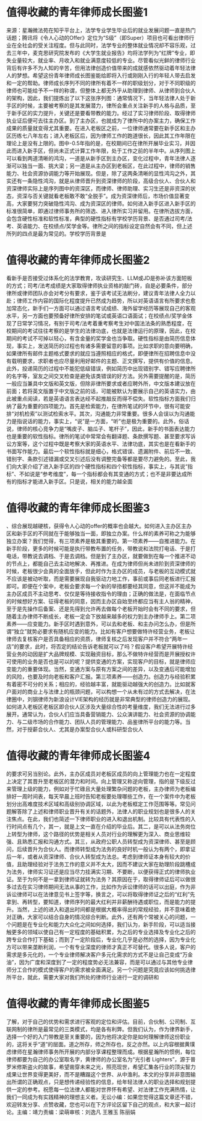 # 值得收藏的青年律师成长图鉴1

来源：星瀚微法苑在知乎平台上，法学专业学生毕业后的就业发展问题一直是热门话题；腾讯将《令人心动的Offer》定位为“S级”（即Super）项目也可看出律师行业在全社会的受关注程度。但与此同时，法学专业的整体就业情况却不容乐观，过去三年中，麦克思研究院发布的《大学生就业报告》均将法学列为“红牌”专业，即失业量较大，就业率、月收入和就业满意度较低的专业。尽管看似光鲜的律师行业背后有许多不为人知的辛苦，但用法律创造价值带来的成就感依然驱动着年轻法律人的梦想。希望这份青年律师成长图鉴能给即将入行或刚刚入行的年轻人带去启发和一定的帮助。律师成长序列不同的律所有着不一样的职级划分，对于不同职级的律师也可能给予不一样的称谓，但整体上都无外乎从助理到律师、从律师到合伙人的架构，因此，我们提炼出了以下这张序列图：通常情况下，当年轻法律人处于新手区的时候，主要被考察的是其发展潜力，律所会重点关注新手的人格与品质，至于新手区的实力提升，关键还是要看带教的能力。经过了实习律师阶段、取得律师执业证后便可去往主办区。到了主办区，也就成为了律所中的办案主力，确保工作成果的质量就变得尤其重要。在进入老板区之前，一位律师通常要在新手区和主办区历练七八年左右；进入老板区后，因为律师工作的跑道很长，因此其工作年限在理论上是没有上限的。图中-0.5年指的是，在校期间已在律所开展毕业实习，并因此而进入新手区，但尚未正式计算工作年限，处于工作之前的半年中。从序列图上可以看到两道清晰的鸿沟，一道是从新手区到主办区，变化过程中，青年法律人逐渐可以独当一面、挑大梁；另一道是从主办区到老板区，在此过程中，律师的销售能力、社会资源协调能力等开始展现。但是，除了这两条清晰的显性鸿沟之外，其实还有一条隐性鸿沟，就是从律师晋升到资深律师的阶段，高级合伙人、合伙人和资深律师实际上是序列图中的资深区，而律师、律师助理、实习生还是非资深的状态，资深与否关键就看老板敢不敢“全脱手”。成为资深律师后，市场价值显著变高，大家要努力突破隐性鸿沟、成为资深区的律师。如何进入新手区进入新手区的标准很简单，即通过律师事务所的筛选、进入律所实习并留用。在律所选拔方面，会包含硬性标准和软性标准，典型的硬性指标有学校学历背景、是否通过司考/法考、英语能力、在校绩点/奖学金等。律所之间的指标设定自然会有不同，但上述所列的四点是最为常见的。学校学历背景是

# 值得收藏的青年律师成长图鉴2

看新手是否接受过体系化的法学教育，攻读研究生、LLM或JD是弥补该方面短板的方式；司考/法考成绩是大家取得律师执业资格的敲门砖，自是必要条件，部分律所或律师团队亦会对考分有要求，鉴于该考试无法刷分，建议青年法律人全力以赴；律师工作内容的国际化程度提升已然成为趋势，所以对英语语言有所要求也愈加常态化，新手们一方面可以通过语言考试成绩、海外留学经历等展现自己的客观水平，另一方面也要预备好律所安排的笔试或英语口语面试；在校绩点/奖学金体现了日常学习情况，有别于司考/法考着重考察考生对中国法法条的熟悉程度，在校期间的考试往往考察的是学生的法律功底，也就是法律运行的原理，因此，在校期间的考试不可掉以轻心，有含金量的奖学金也当争取。硬性指标是由简历信息体现，事实上，发送简历的过程也有诸多需要留意的事项。比如求职的意向要明确，如果律所有邮件主题格式要求的就应当遵照相应的格式，即便律所在招聘信息中没有载明要求，求职者也应尽量利用好邮件的主题、正文撰写，提供有价值的信息。此外，投递简历的过程中不能犯低级错误，例如简历中出现错别字、错写应聘律所的名字等，室友之间交叉检查是避免该类错误的好方法。另外需要提醒的是，简历一般应当兼具中文版和英文版，但除非律所要求或者应聘外所，中文版本建议放在前面；若将英文版置于中文版之前的话，可能被默认为要展示自己的英语实力，由此被重点阅读，若是英语语言表达经不起推敲反而得不偿失。软性指标方面我们归纳了最为重要的四项能力。首先是检索能力，在律所笔试的环节中，很有可能安排“对机检索”以测试检索水平。其次，沟通能力非常重要。很多人会误以为沟通能力是指说话的能力，事实上，“说”是一方面，“听”也是极为重要的。此外，俗话说，律师的核心竞争力是“嘴皮子、脑瓜子、笔杆子”，因此，新手的书面表达能力也是重要的软性指标。律所的笔试中常常会有翻译题、条款撰写题、甚至要求写诉讼方案等，这个过程中既是考察大家的英语水平、法律功底，其实也是在看新手的书面写作能力。最后一个软性指标就是细心，格式错误、遗漏附件、前后不一致、错别字、条款引述错漏或交叉引述后没有调整完备等都是要尽力避免的。至此，我们向大家介绍了进入新手区的四个硬性指标和四个软性指标，事实上，与其说“指标”、不如说是“参考维度”，每一个指标都会有其变通的方式；也不是非要达成所有的指标才能进入新手区。只是说，相关的能力越全面

# 值得收藏的青年律师成长图鉴3

、综合展现越硬核，获得令人心动的offer的概率也会越大。如何进入主办区主办区和新手区的不同就在于能够独当一面，即独立办案。什么样的素养可称之为能够独立办案？我们觉得，有三项素养是极其重要的。第一项素养——自推进能力。在新手阶段，更多的时候可能是执行带教布置的任务，带教说和法院打电话、于是打电话，带教说去调档、于是去调档。但是到了主办区，就要做到在每一个推进不动的节点上，都能自己去主动地解决、再推进。在成为律师但尚未进阶到资深律师的时候，老板很少会真的全面放手，但此时作为主办区的成员，与老板的互动模式就不应该是被动听取，而是需要展现自我驱动力地工作，事前或事后同老板进行汇报即可。即便在个案中，老板会要求每一个新的举措都要经其同意，但这并不能成为主办区成员不主动思考、仅仅是等待接收指令的理由；正确的做法是，在面临节点的时候想好方案、征得老板的同意，因而主办区自始至终都应当有主人翁的精神，至于是先操作后备案、还是先得到允许再去做每个老板开始时会有不同的要求，但随着主办律师不断成长，老板一定会下放越来越多的权力到主办律师手上。第二项素养——应变能力。新手区时遇到意外，可以去和老板、和主办问怎么办，但是所谓“独立”就势必要求有随机应变的能力。比如有客户想要做特许经营业务，老板让律师去复核客户是否具备相应的资质，律师复核之后发现客户并不符合“两年一店”的要求，此时，将否定的结论告诉老板就可以了吗？假设客户希望开展特许经营业务的动因是扩大品牌规模、实现融资目标，那么不做特许经营而是开展授权许可使用的业务是否也是可以的呢？提供变通的方案，实现客户的目标，就是律师应变能力的重要体现。当然，变通方案与原有方案之间的差异，以及变通后可能增加的风险，也要及时向老板和客户汇报。第三项素养——创造力。创造力与经验积累有着密不可分的关系；相应的，经验越丰富，就能驱动越强大的创造力。比如就客户面对的商业上与法律上的瓶颈问题，可以构想一个从未有过的方式去解决，在法律圈中，刘钢律师为新浪设计VIE架构的经历就是非常典型的律师创造力的展现。如何进入老板区老板区即合伙人区涉及大量综合性的考量维度，我们无法进行过多展开。通常认为，合伙人们应当具备营销能力、公众演讲能力、社会资源的协调能力、与二级市场的合作能力、团队人员的管理能力、品鉴律所平台的能力等。当然，对于授薪合伙人、尤其是办案型合伙人或科研型合伙人

# 值得收藏的青年律师成长图鉴4

的要求可另当别论。此外，主办区成员对老板区成员的向上管理能力也在一定程度上决定了其晋升至老板区的潜力和时间。向上管理又称逆向管理，指的是下级反过来管理上级的能力，例如对于忙碌且大量处理繁杂问题的老板，主办律师为老板编排好一周时间表，每天早晨上班时告知老板要处理哪些工作，在一个案件中为老板划分出高难度技术区域和高级别协调区域，以此为老板框定工作范围等等。常见问题解答除了上述和律师职业晋升有关的话题外，法律人的职业规划也是很多人的关注焦点。在此，我们也简述一下律师职业的进入和退出机制。比较具有代表性的入行时间点有几个，其一，就是上文一直在介绍的毕业后。其二，是可以从法务岗位上转型为律师，这个路径的优势是相关人员对行业的理解更为深入、商业思维较强、且熟悉汇报和沟通方式。其三，从政府公职人员转型成为资深律师、甚至是顾问，后续晋升为合伙人。而律师转型成为法务的良好时机一般认为有两个，即拿证后一年，或者从资深律师、合伙人转型成为法总。考虑到律师证本身有较大的价值，且助理经验对于法务工作的意义并不太大，因而不建议大家在助理阶段跳槽成为法务，律师实习证还是应当尽力挂满实习期、不要断，以便获得正式的律师执业证。至于为何不是一拿到律师证就转为法务？其原因在于，取得律师证后可以做很多过去在实习律师期间无法从事的工作，比如作为诉讼律师的话可以出庭，作为非诉讼律师可以在法律意见书上签字等，换言之，可以将取得律师证之后的“红利”先拿到、再转型，要知道，律师序列的最大红利并非薪酬待遇或职位，而是能力的提升。当然，上述的进入和退出时间都是根据大概率得出的常规经验，并不意味着绝对正确，大家可以结合自身的情况综合判断。此外，还有两个常被关心的问题，一个问题是在专业化和能力大众化之间如何选择，我们认为，新手阶段，可以适当接触更多的领域以使自己有一定程度的基础积累，为之后的专业选择及专业化之后的跨专业合作打下基础；而到了一定阶段后，专业化几乎是必然的选择，因为专业化方可以带来垄断利润，一个有专业深度的律师才真正不可替代。很多人说，客户的需求是多元化的，一个专业律师解决客户多元化需求的方式不是让自己变成“万金油”，因为广度和深度到了一定的程度势必无法兼容，而是可以通过与其他专业律师分工合作的模式使得客户的需求被全面满足。另一个问题是究竟应该如何挑选律所平台，就此，需要大家对我们所处的律师行业进行一定的调研和

# 值得收藏的青年律师成长图鉴5

了解，对于自己的优势和需求进行客观的定位和评估。目前，合伙制、公司制、互联网制的律所是最常见的三类模式，均是各有利弊。但我们认为，作为律界新手，选择一个好的入门带教是至关重要的，因为他将决定你是如何理解律师这份职业的，这将关乎“道”的层面。道之所存，师之所存也，反之亦然。以上内容根据黄璞虑律师在星瀚律师事务所开展的内部分享课程整理而成。根据星瀚所的惯例，每位律师都要为自己的办公室取名字，黄律师的办公室名为“光引者 Lighters”，源于普罗米修斯盗火的故事，希望凿穿未来之光，照亮现世，希望汇集各行业的顶尖智力成果让世界变得更美好，而不是糟蹋这个世界、从中渔利。本文的分享并非意图输出所谓的正确观点，只是想传递经验性的信息，给年轻法律人的职业选择和规划提供一定的参考。祝愿每一位法律人都能对世界怀有希望、对法律工作充满热情，让我们一同成为有实践精神的理想主义者。无讼小编：如果您觉得这篇文章还不错，欢迎转发分享、点赞收藏，您也可以在下方评论区留下自己的观点，和大家一起讨论。主编：靖力责编：梁萌审核：刘逸凡 王雅玉 陈丽娟

